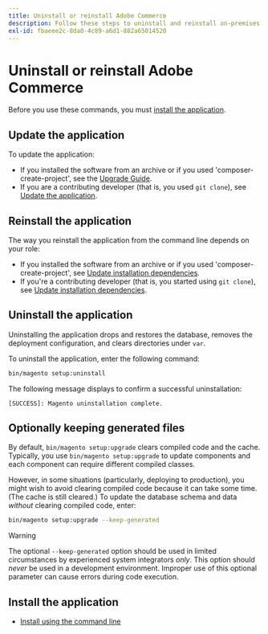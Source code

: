 ```yaml
---
title: Uninstall or reinstall Adobe Commerce
description: Follow these steps to uninstall and reinstall on-premises installations of Adobe Commerce.
exl-id: fbaeee2c-8da0-4c89-a6d1-882a65014520
---
```

# Uninstall or reinstall Adobe Commerce

Before you use these commands, you must [install the application](../tutorials/install.md).

## Update the application

To update the application:

*  If you installed the software from an archive or if you used 'composer-create-project', see the [Upgrade Guide](../../upgrade/overview.md).
*  If you are a contributing developer (that is, you used `git clone`), see [Update the application](../../upgrade/developer/git-installs.md).

## Reinstall the application

The way you reinstall the application from the command line depends on your role:

*  If you installed the software from an archive or if you used 'composer-create-project', see [Update installation dependencies](https://developer.adobe.com/commerce/contributor/guides/install/update-dependencies/).
*  If you're a contributing developer (that is, you started using `git clone`), see [Update installation dependencies](https://developer.adobe.com/commerce/contributor/guides/install/update-dependencies/).

## Uninstall the application

Uninstalling the application drops and restores the database, removes the deployment configuration, and clears directories under `var`.

To uninstall the application, enter the following command:

```bash
bin/magento setup:uninstall
```

The following message displays to confirm a successful uninstallation:

```
[SUCCESS]: Magento uninstallation complete.
```

## Optionally keeping generated files

By default, `bin/magento setup:upgrade` clears compiled code and the cache. Typically, you use `bin/magento setup:upgrade` to update components and each component can require different compiled classes.

However, in some situations (particularly, deploying to production), you might wish to avoid clearing compiled code because it can take some time. (The cache is still cleared.) To update the database schema and data *without* clearing compiled code, enter:

```bash
bin/magento setup:upgrade --keep-generated
```

>[!WARNING]
>
>The optional `--keep-generated` option should be used in limited circumstances by experienced system integrators *only*. This option should *never* be used in a development environment. Improper use of this optional parameter can cause errors during code execution.

## Install the application

*  [Install using the command line](../advanced.md)
